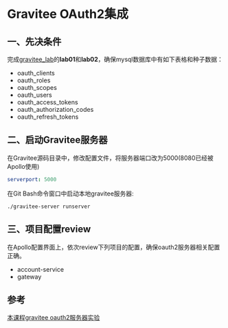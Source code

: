 # Gravitee OAuth2集成

## 一、先决条件

完成[gravitee_lab](https://github.com/spring2go/gravitee_lab)的**lab01**和**lab02**，确保mysql数据库中有如下表格和种子数据：

* oauth_clients
* oauth_roles
* oauth_scopes
* oauth_users
* oauth_access_tokens
* oauth_authorization_codes
* oauth_refresh_tokens

## 二、启动Gravitee服务器

在Gravitee源码目录中，修改配置文件，将服务器端口改为5000(8080已经被Apollo使用)

```yml
serverport: 5000

```

在Git Bash命令窗口中启动本地gravitee服务器:

```
./gravitee-server runserver

```

## 三、项目配置review

在Apollo配置界面上，依次review下列项目的配置，确保oauth2服务器相关配置正确。

* account-service
* gateway

## 参考

[本课程gravitee oauth2服务器实验](https://github.com/spring2go/gravitee_lab)




